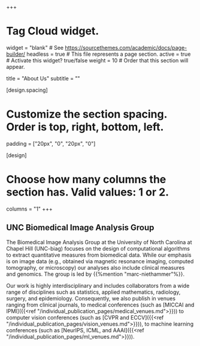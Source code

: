 +++
# Tag Cloud widget.
widget = "blank"  # See https://sourcethemes.com/academic/docs/page-builder/
headless = true  # This file represents a page section.
active = true  # Activate this widget? true/false
weight = 10  # Order that this section will appear.

title = "About Us"
subtitle = ""

[design.spacing]
  # Customize the section spacing. Order is top, right, bottom, left.
  padding = ["20px", "0", "20px", "0"]

[design]
  # Choose how many columns the section has. Valid values: 1 or 2.
  columns = "1"
+++

## UNC Biomedical Image Analysis Group

The Biomedical Image Analysis Group at the University of North Carolina at Chapel Hill (UNC-biag) focuses on the design of computational algorithms to extract quantitative measures from biomedical data. While our emphasis is on image data (e.g., obtained via magnetic resonance imaging, computed tomography, or microscopy) our analyses also include clinical measures and genomics. The group is led by {{%mention "marc-niethammer"%}}.

Our work is highly interdisciplinary and includes collaborators from a wide range of disciplines such as statistics, applied mathematics, radiology, surgery, and epidemiology. Consequently, we also publish in venues ranging from clinical journals, to medical conferences (such as [MICCAI and IPMI]({{<ref "/individual_publication_pages/medical_venues.md">}})) to computer vision conferences (such as [CVPR and ECCV]({{<ref "/individual_publication_pages/vision_venues.md">}})), to machine learning conferences (such as [NeurIPS, ICML, and AAAI]({{<ref "/individual_publication_pages/ml_venues.md">}})).


